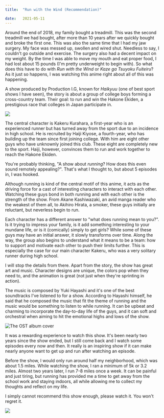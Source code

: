 ```yaml
---
title:  "Run with the Wind (Recommendation)"

date:   2021-05-11
---
```


Around the end of 2018, my family bought a treadmill. This was the second treadmill we had bought, after more than 10 years after we quickly bought and broke the first one. This was also the same time that I had my jaw surgery. My face was messed up, swollen and wired shut. Needless to say, I couldn't go outside and exercise. The surgery also had a decent impact on my weight. By the time I was able to move my mouth and eat proper food, I had lost about 15 pounds (I'm pretty underweight to begin with).  So what does this have to do with *Run with the Wind* or *Kaze ga Tsuyoku Fuiteiru*? As it just so happens, I was watching this anime right about all of this was happening. 

A show produced by Production I.G, known for *Haikyuu* (one of best sport shows I have seen), the story is about a group of college boys forming a cross-country team. Their goal: to run and win the Hakone Ekiden, a prestigious race that colleges in Japan participate in.

![](/blog/assets/images/rwtw1.jpg)

The central character is Kakeru Kurahara, a first-year who is an experienced runner but has turned away from the sport due to an incidence in high school. He is recruited by Haiji Kiyose, a fourth-year, who has building up the team since first joining college. With him are eight other guys who have unknownly joined this club. These eight are completely new to the sport. Haiji, however, convinces them to run and work together to reach the Hakone Ekiden.

You're probably thinking, "A show about *running*? How does this even sound remotely appealing?". That's what I thought to, but about 5 episodes in, I was hooked.

Although running is kind of the central motif of this anime, it acts as the driving force for a cast of interesting characters to interact with each other. Watching these guys bond in both running and with each other is the strength of the show. From Akane Kashiwazaki, an avid manga reader who the weakest of them all, to Akihiro Hirata, a smoker, these guys initially are reluctant, but neverless begin to run.

Each character has a different answer to "what does running mean to you?". Is it trying to impress your family, is it add something interesting to your mundane life, or is it (comically) simply to get girls? While some of these guys may have an initial answer, it slowly transforms over time. Along the way, the group also begins to understand what it means to be a team: how to support and motivate each other to push their limits further. This is especially the case for our main character Kakeru, who was a very solitary runner during high school.

I will stop the details from there. Apart from the story, the show has great art and music. Character designs are unique, the colors pop when they need to, and the animation is great (not just when they're sprinting in action).

The music is composed by Yuki Hayashi and it's one of the best soundtracks I've listened to for a show. According to Hayashi himself, he said that he composed the music that fit the theme of running and the music would be something to listen to while running. It can be upbeat and charming to incorporate the day-to-day life of the guys, and it can soft and orchestral when aiming to hit the emotional highs and lows of the show.

![The OST album cover](/blog/assets/images/rwtw2.jpg)

It was a rewarding experience to watch this show. It's been nearly two years since the show ended, but I still come back and I watch some episodes every now and then. It really is an inspiring show if it can make nearly anyone want to get up and run after watching an episode. 

Before the show, I would only run around half my neighborhood, which was about 1.5 miles. While watching the show, I ran a minimum of 5k or 3.2 miles. Almost two years later, I run 7-8 miles once a week. It can be painful and just tiring, but running has provided me a time to get away from the school work and staying indoors, all while allowing me to collect my thoughts and reflect on my life. 

I simply cannot recommend this show enough, please watch it. You won't regret it.

![](/blog/assets/images/rwtw3.jpg)